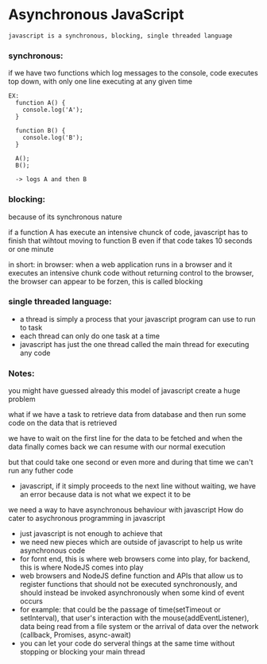 # Asynchronous JavaScript

`javascript is a synchronous, blocking, single threaded language`

### synchronous:

if we have two functions which log messages to the console, code executes top down, with only one line executing at any given time

```
EX:
  function A() {
    console.log('A');
  }

  function B() {
    console.log('B');
  }

  A();
  B();

  -> logs A and then B

```

### blocking:

because of its synchronous nature

if a function A has execute an intensive chunck of code, javascript has to finish that wihtout moving to function B
even if that code takes 10 seconds or one minute

in short:
in browser: when a web application runs in a browser and it executes an intensive chunk code without returning control to the browser, the browser can appear to be forzen, this is called blocking

### single threaded language:

- a thread is simply a process that your javascript program can use to run to task
- each thread can only do one task at a time
- javascript has just the one thread called the main thread for executing any code

### Notes:

you might have guessed already this model of javascript create a huge problem

what if we have a task to retrieve data from database and then run some code on the data that is retrieved

we have to wait on the first line for the data to be fetched and when the data finally comes back we can resume with our normal execution

but that could take one second or even more and during that time we can't run any futher code

- javascript, if it simply proceeds to the next line without waiting, we have an error because data is not what we expect it to be

we need a way to have asynchronous behaviour with javascript
How do cater to asychronous programming in javascript

- just javascript is not enough to achieve that
- we need new pieces which are outside of javascript to help us write asynchronous code
- for fornt end, this is where web browsers come into play, for backend, this is where NodeJS comes into play
- web browsers and NodeJS define function and APIs that allow us to register functions that should not be executed synchronously, and should instead be invoked asynchronously when some kind of event occurs
- for example:
  that could be the passage of time(setTimeout or setInterval), that user's interaction with the mouse(addEventListener), data being read from a file system or the arrival of data over the network (callback, Promises, async-await)
- you can let your code do serveral things at the same time without stopping or blocking your main thread
